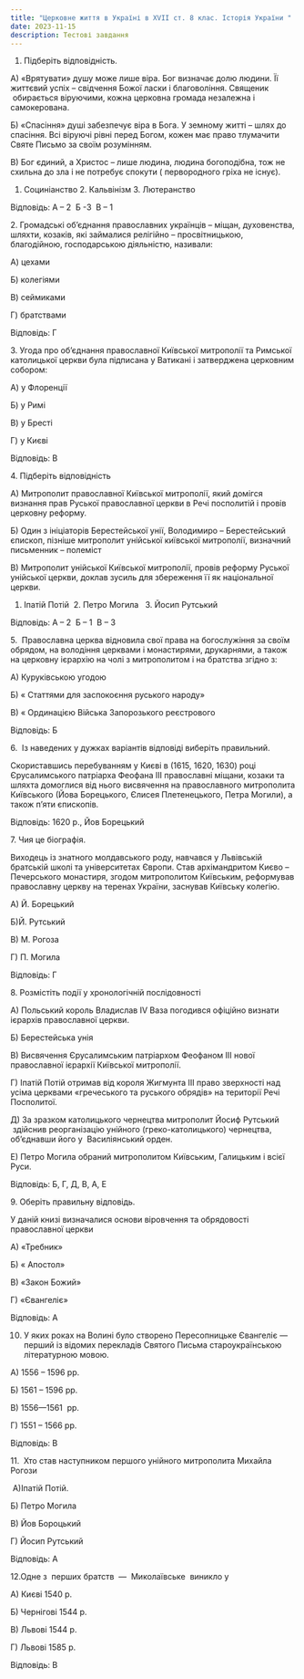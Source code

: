 ```yaml
---
title: "Церковне життя в Україні в ХVІІ ст. 8 клас. Історія України "
date: 2023-11-15
description: Тестові завдання
---
```

1. Підберіть відповідність.  

А) «Врятувати» душу може лише віра. Бог визначає долю людини. Її життєвий успіх – свідчення Божої ласки і благовоління. Священик  обирається віруючими, кожна церковна громада незалежна і самокерована.

Б) «Спасіння» душі забезпечує віра в Бога. У земному житті – шлях до спасіння. Всі віруючі рівні перед Богом, кожен має право тлумачити Святе Письмо за своїм розумінням.

В) Бог єдиний, а Христос – лише людина, людина богоподібна, тож не схильна до зла і не потребує спокути ( первородного гріха не існує).

1. Социніанство 2. Кальвінізм 3. Лютеранство

Відповідь: А – 2  Б -3  В – 1

2. Громадські об’єднання православних українців – міщан, духовенства, шляхти, козаків, які займалися релігійно – просвітницькою, благодійною, господарською діяльністю, називали:

А) цехами

Б) колегіями

В) сеймиками

Г) братствами

Відповідь: Г

3. Угода про об’єднання православної Київської митрополії та Римської католицької церкви була підписана у Ватикані і затверджена церковним собором:

А) у Флоренції

Б) у Римі

В) у Бресті

Г) у Києві

Відповідь: В

4. Підберіть відповідність

А) Митрополит православної Київської митрополії, який домігся визнання прав Руської православної церкви в Речі посполитій і провів церковну реформу.

Б) Один з ініціаторів Берестейської унії, Володимиро – Берестейський єпископ, пізніше митрополит унійської київської митрополії, визначний письменник – полеміст

В) Митрополит унійської Київської митрополії, провів реформу Руської унійської церкви, доклав зусиль для збереження її як національної церкви.

1. Іпатій Потій  2. Петро Могила   3. Йосип Рутський

Відповідь: А – 2  Б – 1  В – 3

5.  Православна церква відновила свої права на богослужіння за своїм обрядом, на володіння церквами і монастирями, друкарнями, а також на церковну ієрархію на чолі з митрополитом і на братства згідно з:

А) Куруківською угодою

Б) « Статтями для заспокоєння руського народу»

В) « Ординацією Війська Запорозького реєстрового

Відповідь: Б

6.  Із наведених у дужках варіантів відповіді виберіть правильний.

Скориставшись перебуванням у Києві в (1615, 1620, 1630) році Єрусалимського патріарха Феофана ІІІ православні міщани, козаки та шляхта домоглися від нього висвячення на православного митрополита Київського (Йова Борецького, Єлисея Плетенецького, Петра Могили), а також п’яти єпископів.

Відповідь: 1620 р., Йов Борецький

7. Чия це біографія.

Виходець із знатного молдавського роду, навчався у Львівській братській школі та університетах Європи. Став архімандритом Києво – Печерського монастиря, згодом митрополитом Київським, реформував православну церкву на теренах України, заснував Київську колегію.

А) Й. Борецький

Б)Й. Рутський

В) М. Рогоза

Г) П. Могила

Відповідь: Г

8. Розмістіть події у хронологічній послідовності

А) Польський король Владислав IV Ваза погодився офіційно визнати ієрархів православної церкви.

Б) Берестейська унія

В) Висвячення Єрусалимським патріархом Феофаном III нової православної ієрархії Київської митрополії.    

Г) Іпатій Потій отримав від короля Жигмунта III право зверхності над усіма церквами «гречеського та руського обрядів» на території Речі Посполитої.

Д) За зразком католицького чернецтва митрополит Йосиф Рутський  здійснив реорганізацію унійного (греко-католицького) чернецтва, об’єднавши його у  Василіянський орден.

Е) Петро Могила обраний митрополитом Київським, Галицьким і всієї Руси.

Відповідь: Б, Г, Д, В, А, Е

9. Оберіть правильну відповідь.

У даній книзі визначалися основи віровчення та обрядовості православної церкви

А) «Требник»

Б) « Апостол»

В) «Закон Божий»

Г) «Євангеліє»

Відповідь: А

10. У яких роках на Волині було створено Пересопницьке Євангеліє — перший із відомих перекладів Святого Письма староукраїнською літературною мовою.

А) 1556 – 1596 рр.

Б) 1561 – 1596 рр.

В) 1556—1561  рр.

Г) 1551 – 1566 рр.

Відповідь: В

11.  Хто став наступником першого унійного митрополита Михайла Рогози 

 А)Іпатій Потій.

Б) Петро Могила

В) Йов Бороцький

Г) Йосип Рутський

Відповідь: А

12.Одне з  перших братств  —  Миколаївське  виникло у 

А) Києві 1540 р.

Б) Чернігові 1544 р.

В) Львові 1544 р.

Г) Львові 1585 р.

Відповідь: В